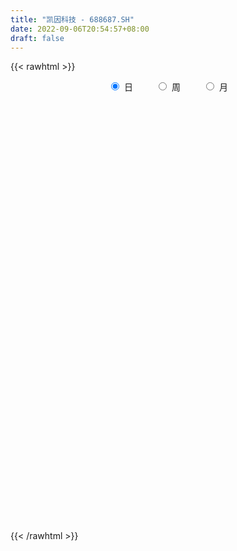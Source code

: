 ```yaml
---
title: "凯因科技 - 688687.SH"
date: 2022-09-06T20:54:57+08:00
draft: false
---
```

{{< rawhtml >}}
    <div style="text-align: center">
        <label style="padding: 1rem;"><input style="margin-right: .5rem" type="radio" name="period" value="D" checked onclick="period_change(this)">日</label>
        <label style="padding: 1rem;"><input style="margin-right: .5rem" type="radio" name="period" value="W" onclick="period_change(this)">周</label>
        <label style="padding: 1rem;"><input style="margin-right: .5rem" type="radio" name="period" value="M" onclick="period_change(this)">月</label>
    </div>
    <div id="chart" style="height: 700px;"></div> 
    <script type="text/javascript">
        const D_v = [279403.82,185938.77,102187.65,79044.63,73013.09,53066.03,46336.77,37921.8,46576.87,33657.82,24200.98,31265.32,26174.19,27442.21,29329.76,46424.3,24779.08,25082.75,14502.39,21594.6,16190.06,16173.54,14154.9,10785.86,20375.97,15205.89,12913.3,11385.52,9316.51,8400.28,10970.34,7012.83,9309.87,13258.48,12750.16,8264.18,8448.29,20086.08,11195.03,9587.44,9931.57,9511.76,9197.38,28358.47,54822.33,34811.66,27042.71,28963.0,21604.06,47727.01,86775.75,77816.97,53058.01,74586.95,48791.5,58579.37,39390.86,35429.97,23603.06,21555.66,27492.44,38702.48,65385.46,43534.68,31351.44,33223.45,19683.08,37067.7,21506.58,23173.74,35096.08,27722.68,36567.82,41699.14,28229.52,19592.63,15529.84,19920.49,23358.37,13869.32,18322.05,18184.98,8652.05,9041.14,8249.37,12009.39,25190.85,15242.38,10976.14,18741.41,18100.38,15986.24,15630.85,22306.45,11635.91,11871.33,17700.95,8341.02,10225.44,15173.28,10580.35,6607.29,9008.04,11834.9,8171.39,6455.68,5933.85,8636.52,12331.39,10801.39,9546.29,8153.91,8299.15,8131.46,15570.33,13716.64,17670.41,10296.74,30541.63,16327.99,17835.63,11001.45,13044.73,7975.91,10044.8,11901.72,12245.46,22455.16,5857.91,8576.96,8455.67,8524.98,13791.72,7922.44,9037.58,7130.04,7531.75,7437.83,6624.23,10456.07,12887.88,6688.12,9361.41,6485.08,10838.01,7032.76,7974.07,14820.51,24576.53,8348.22,6430.27,8678.16,7066.67,7114.4,3909.65,6383.54,4554.69,8262.39,2453.69,4898.61,3806.15,2737.41,5045.61,9459.67,3666.19,2895.4,5228.73,12075.08,2891.17,3418.23,6954.12,4266.2,3459.65,16436.49,9328.94,4281.5,3877.15,10047.12,3402.0,6112.27,5161.5,9044.84,7475.19,11520.0,12667.25,6120.87,6735.44,11017.29,6035.58,6069.34,8986.76,6984.77,8358.86,8974.89,10275.33,5734.88,8480.14,5203.02,10424.45,7143.03,2756.46,5042.21,3978.48,4084.63,4826.17,5263.47,2811.79,6477.78,4210.95,4341.56,14930.46,8164.1,6311.47,7960.0,5728.09,36928.36,41483.93,34884.44,23293.13,15670.28,12541.47,12968.71,28629.35,29060.87,21246.58,23614.38,19655.62,29331.51,23685.13,43650.52,33942.91,24501.11,7132.58,18918.68,6999.42,7653.9,6497.3,16482.74,29460.55,40565.02,14208.81,20991.56,28051.32,10853.63,8522.32,14457.61,14323.0,12404.88,14910.87,15686.11,20893.58,27228.92,38744.95,25186.4,21346.82,19467.05,25294.32,20452.39,20890.27,18077.15,15005.78,21412.89,27059.37,131889.18,165431.14,181848.04,152622.11,154923.81,107762.11,63314.81,100576.94,72729.89,152192.05,80328.66,56136.04,75718.79,48504.25,49962.48,62519.83,39962.27,37319.24,31547.67,32853.45,27202.72,28638.99,25462.54,15915.49,17568.52,36417.16,43262.67,51992.31,42251.33,32738.41,30977.02,39225.76,27775.54,24731.73,27030.44,36085.24,46789.84,45677.5,26011.49,23747.8,24711.65,21004.64,19164.26,20631.86,37277.02,40044.22,16222.88,23579.1,15469.41,12695.32,25031.9,26368.82,71248.23,68123.35,35744.79,33635.98,29407.35,20880.14,19235.04,22302.66,21853.14,20511.95,23611.16,29200.03,25924.62,25390.15,18710.87,22307.02,24177.47,29875.08,26752.38,26089.05,26437.86,25436.44,28941.37,17695.13,17939.25,24780.56,20998.91,26633.13,15519.39,24501.29,17891.52,15768.85,18732.41,18637.09,26692.21,22606.84,19612.75,24930.93,19879.47,22587.54,21880.1,13303.9,35661.33,18150.61,18110.71,33432.17,23862.83,19686.06,20008.5,30808.86,25145.56,20343.4,17626.04,14729.78,23896.76,23589.57,19737.46,19016.06,22480.79,19440.68,14341.72,16538.98,8946.84,12784.08,9864.04,7990.8,7823.18,10299.18]
const D_histogram = [0.0,-0.6305185185,-0.9510202807,-1.1507763589,-1.3191928834,-1.3495555042,-1.3480714713,-1.2413070544,-1.0260119685,-0.83651709,-0.647607789,-0.5453499752,-0.4523815942,-0.4105596184,-0.3012199382,-0.1156779195,-0.0628678563,-0.0652442349,-0.0208886945,-0.0273776236,-0.0257653702,0.0447164189,0.1098952444,0.1808465526,0.2659624331,0.3593555323,0.3890422801,0.3789088932,0.3556099722,0.365951492,0.3570732163,0.3466489199,0.3318211001,0.3117015422,0.330729153,0.3514823643,0.3727044848,0.4062984269,0.4073072793,0.3709567914,0.3441590917,0.3271601494,0.2921976145,0.3441455132,0.5478915249,0.6299974938,0.5886403369,0.586235236,0.5062025512,0.5471202107,0.7938341513,0.9314329296,0.9121704555,0.9983758379,0.9620115586,0.7036705496,0.6104225823,0.3605817195,0.1837726787,0.0654173958,0.0376183238,0.073055077,0.3203248822,0.3905612034,0.3905748359,0.2461277782,0.145143888,0.1637949988,0.0933449238,0.0573203318,0.0873886245,0.086269644,-0.0155833153,-0.2907095345,-0.4927908168,-0.6175888672,-0.6445160736,-0.7054983823,-0.6394312587,-0.608695232,-0.6405330742,-0.6191173792,-0.6150890821,-0.5952410612,-0.5389960931,-0.4686781395,-0.2951546335,-0.1930028859,-0.1436915279,-0.1725148179,-0.140555379,-0.1739617779,-0.2257688523,-0.1875995261,-0.2082034986,-0.2353728552,-0.2844800182,-0.2777443368,-0.2478528585,-0.1642447009,-0.0733126828,-0.0111078716,0.05091555,0.0354293729,0.0180414593,0.0054373702,0.0239216193,0.0372554039,0.0127537236,-0.0310162596,-0.1030051771,-0.1522965599,-0.1671997481,-0.1504522774,-0.0442023755,0.0424774367,0.1613899835,0.2173227545,0.33884364,0.4100919498,0.4036792651,0.3780005724,0.3215855997,0.2762099016,0.2152518257,0.1689299435,0.1248905152,-0.0088681357,-0.0807862602,-0.1438131075,-0.1529629592,-0.1351735896,-0.0660239831,-0.0306985403,-0.0534549931,-0.0736488654,-0.0788847491,-0.0685473975,-0.0456438283,0.0210536363,0.1167613024,0.1724000632,0.1747259111,0.1514123939,0.1116292996,0.0907960588,0.060389207,-0.0109379289,-0.0664966684,-0.0740083271,-0.0961530942,-0.1165169429,-0.1267733546,-0.1477369662,-0.161212441,-0.1989149562,-0.2085294107,-0.1453145122,-0.0841065792,-0.0686549799,-0.0525417818,-0.029080714,-0.0225993832,-0.0653394745,-0.0835725105,-0.0846605378,-0.1021940067,-0.1339885185,-0.1433933427,-0.1277340793,-0.1619889012,-0.1979224095,-0.1732228594,-0.0342002911,0.063330565,0.1455525638,0.1956683647,0.2283310918,0.2446310401,0.2830864438,0.3046875785,0.3489976872,0.3693233803,0.4058940224,0.3655651596,0.3395830429,0.2938251103,0.2871788768,0.2798520775,0.2680158963,0.2635737579,0.2429765361,0.2083123323,0.1834043549,0.145715617,0.0997452068,0.0290685044,-0.0279278212,-0.1307339544,-0.233591192,-0.2833310418,-0.2722740157,-0.2492349879,-0.221878267,-0.1901909723,-0.1748859203,-0.1530218872,-0.1654966143,-0.1627251733,-0.131665007,-0.0369770784,-0.0145015958,-0.0148200896,0.0299754951,0.05723512,0.1938358379,0.342227207,0.4505210272,0.4484829845,0.3782902516,0.3505216847,0.2689520944,0.3085719447,0.3307496699,0.2960443827,0.2625683805,0.2374010576,0.2041797955,0.0676310712,0.0781773611,-0.055936436,-0.2410154071,-0.3667384605,-0.5416438591,-0.6131661852,-0.6479283411,-0.6384819393,-0.6284462085,-0.6190493612,-0.5631858953,-0.5034554293,-0.4834900238,-0.4909459422,-0.4419652386,-0.376402244,-0.3330191164,-0.2756969717,-0.1909548443,-0.1479166917,-0.0748627073,-0.0383466722,0.0487460965,0.1488228468,0.1863583021,0.2263358546,0.2237510302,0.1941144594,0.157568023,0.0710222406,-0.013131039,-0.0236966383,0.0092780872,0.0001465849,0.1878257159,0.3175640568,0.5891707439,0.7611709823,1.0284670615,0.9683559141,0.8475660503,0.8201413233,0.7148728129,0.3151752712,-0.015895753,-0.2393364146,-0.3664652325,-0.4697622897,-0.5139839536,-0.5744863801,-0.6151852,-0.6182378661,-0.5750657085,-0.5625854423,-0.5106401752,-0.4738088128,-0.3879509805,-0.3177387321,-0.2653946969,-0.2697851957,-0.2086970167,-0.272667971,-0.2751170147,-0.2210191173,-0.1918849207,-0.0984389731,0.0076677463,0.0906031608,0.1761591416,0.2444312683,0.2613580958,0.3097136813,0.3311314122,0.3057077773,0.2573044507,0.2206995442,0.1801419968,0.1579678235,0.1876853107,0.1305173713,0.1045536552,0.0628948353,0.0134391024,-0.0089855382,0.0052355252,0.0429443347,0.1283998867,0.2039100861,0.2343020711,0.2362021432,0.1896117771,0.1644165018,0.142090115,0.1019867735,0.0768617283,0.0820501778,0.0757852405,0.0956824159,0.0892348929,0.0600278622,0.0473060037,0.049943049,0.0460002732,0.0514369452,0.0253359939,0.0050290927,-0.0137840344,-0.0089452552,-0.0258912566,-0.052991481,-0.0651312831,-0.0530694604,-0.0403897588,-0.0681005454,-0.0773997892,-0.057264374,-0.0617245575,-0.0435738712,-0.0235904845,-0.0053667213,0.0203837056,0.019461059,0.0196932035,0.0148485047,0.016614513,0.0287753057,0.0180303257,0.0113195718,-0.056354282,-0.0947449438,-0.0806441914,-0.0316455114,0.0054593931,0.033151966,0.0534178215,0.079331814,0.0900159127,0.0744345505,0.0628211314,0.0586275911,0.036834713,0.0031548459,-0.0228154825,-0.0476456258,-0.0773708351,-0.0797116398,-0.0811766351,-0.061409222,-0.0432699093,-0.042957746,-0.0403360401,-0.0280159614,-0.0146663519,-0.0006996567]
const D_fast = [0.0,-0.7881481481,-1.3464049805,-1.8338551485,-2.3320698938,-2.6998213906,-3.0353552256,-3.2389175723,-3.2801254785,-3.2997598725,-3.2727525188,-3.3068321987,-3.3269592163,-3.3877771451,-3.3537424494,-3.1971199106,-3.1600268115,-3.1787142487,-3.139580882,-3.152914217,-3.1577433061,-3.0760824123,-2.9834297757,-2.8672668294,-2.7156603406,-2.5324283583,-2.4054810405,-2.3208872041,-2.255283632,-2.1534542392,-2.0730642108,-1.9968262774,-1.928698822,-1.8708929944,-1.7691830953,-1.6605592929,-1.5461610513,-1.4109925024,-1.3081568302,-1.2517681202,-1.192526047,-1.127734952,-1.0896480833,-0.9516638063,-0.6109449134,-0.3713395709,-0.2655366437,-0.1213829355,-0.0748649826,0.1028327296,0.5480052081,0.9184622188,1.1272423585,1.4630417004,1.6671803107,1.5847569392,1.6441146175,1.4844191846,1.3535533134,1.2515523794,1.2331578884,1.2868584109,1.6142094367,1.7820860587,1.8797434001,1.796828287,1.7321303688,1.7917302293,1.7446163852,1.7229218762,1.774837325,1.7952857555,1.6895369674,1.3417333645,1.0164543781,0.7372591109,0.549202886,0.3118459818,0.2180552907,0.0966175094,-0.0953536014,-0.2287172511,-0.3784612246,-0.507423469,-0.5859275241,-0.6327791055,-0.5330442577,-0.4791432317,-0.4657547556,-0.5377067501,-0.540886156,-0.6177829993,-0.7260322868,-0.7347628422,-0.8074176893,-0.8934302597,-1.0136574273,-1.07635783,-1.1084295663,-1.065882584,-0.9932787366,-0.9338508933,-0.8590985842,-0.865727418,-0.8786049668,-0.8898497134,-0.8653850594,-0.8427374239,-0.8640506732,-0.9155747213,-1.0133149331,-1.100680456,-1.1573835812,-1.1782491798,-1.0830498718,-0.9857507003,-0.8264906577,-0.7162271981,-0.5099954026,-0.3362241053,-0.2417169737,-0.1728955234,-0.1489140962,-0.1252373188,-0.1323824383,-0.1364718346,-0.1492886342,-0.2852643189,-0.3773790085,-0.4763591326,-0.5237497242,-0.539753752,-0.4871101413,-0.4594593336,-0.4955795346,-0.5341856233,-0.5591426942,-0.565942192,-0.5544495798,-0.4824887062,-0.3575907144,-0.2588519379,-0.2128446122,-0.198305031,-0.2101808003,-0.2083150265,-0.2236245765,-0.2976861947,-0.3698691013,-0.3958828417,-0.4420658824,-0.4915589668,-0.5335087171,-0.5914065703,-0.6451851553,-0.7326164096,-0.7943632167,-0.7674769463,-0.7272956582,-0.7290078038,-0.7260300512,-0.7098391618,-0.7090076769,-0.7680826368,-0.8072088004,-0.8294619622,-0.8725439327,-0.9378355741,-0.983088734,-0.9993629905,-1.0741150377,-1.1595291483,-1.1781353131,-1.0476628175,-0.9342993202,-0.8156891805,-0.7166562883,-0.6269107884,-0.54945308,-0.4402260654,-0.3424530361,-0.2108935056,-0.0982369674,0.0398071804,0.0908696075,0.1497832514,0.1774815964,0.2426300821,0.3052663022,0.360434095,0.4218853961,0.4620323083,0.4794461876,0.5003892989,0.4991294653,0.4780953568,0.4146857805,0.3507074996,0.2152178778,0.0539628421,-0.066609768,-0.1236212459,-0.162890965,-0.1910038109,-0.2068642593,-0.2352806874,-0.2516721261,-0.3055210068,-0.3434308591,-0.3452869445,-0.2598432855,-0.2409932018,-0.245016718,-0.1927272596,-0.1511588547,0.0339008227,0.2678489936,0.4887730706,0.598855774,0.623235604,0.6830974583,0.6687658916,0.785528728,0.8903938707,0.9296996792,0.9618657721,0.9960487136,1.0138724004,0.8942314439,0.924322074,0.776224168,0.5308913452,0.3134836766,0.0031673132,-0.2216465592,-0.4183908004,-0.5685648834,-0.7156407047,-0.8610061977,-0.9459392056,-1.012072597,-1.1129796974,-1.2431721014,-1.3046827074,-1.3332202738,-1.3730919253,-1.3846940235,-1.3476906072,-1.3416316275,-1.28729332,-1.2603639529,-1.1610846601,-1.0238021981,-0.9396771673,-0.8431156511,-0.789762718,-0.7708706739,-0.7680251045,-0.8368153268,-0.9242513662,-0.9407411251,-0.9054468777,-0.9145417338,-0.6799061739,-0.4707768187,-0.0518774457,0.3104155383,0.8348283829,1.016806214,1.1079078627,1.2855184666,1.3589681594,1.0380644355,0.703019473,0.4197447078,0.2009995818,-0.0197380478,-0.1924557001,-0.3965797217,-0.5910748415,-0.7486869742,-0.8492812437,-0.9774473382,-1.0531621148,-1.1347829556,-1.1459128685,-1.1551353031,-1.1691399421,-1.2409767398,-1.232062815,-1.364200762,-1.4354290595,-1.4365859414,-1.4554229749,-1.3865867706,-1.2785631147,-1.17297691,-1.0433811438,-0.9140012,-0.8317348485,-0.7059508427,-0.6017502588,-0.5507469493,-0.5348241633,-0.5162541838,-0.5117762319,-0.4944584493,-0.4178196345,-0.442358231,-0.4421835333,-0.4681186445,-0.5142146017,-0.5388856269,-0.5233556821,-0.4749107889,-0.3573552653,-0.2308675443,-0.1419000417,-0.0809494337,-0.0801368555,-0.0642280053,-0.0510318634,-0.0656385116,-0.0715481247,-0.0458471307,-0.0331657578,0.0106520215,0.0265132217,0.0123131566,0.0114177989,0.0265406065,0.034097899,0.0523938073,0.0326268545,0.0135772265,-0.0086819092,-0.0060794438,-0.0294982594,-0.0698463541,-0.0982689769,-0.0994745193,-0.0968922575,-0.1416281804,-0.1702773715,-0.1644580498,-0.1843493727,-0.1770921542,-0.1630063886,-0.1461243057,-0.1152779524,-0.1113353343,-0.1061798889,-0.1073124615,-0.101392825,-0.0820382059,-0.0882756045,-0.0921564654,-0.1739188897,-0.2359957874,-0.2420560829,-0.2009687807,-0.162499028,-0.1265184635,-0.0928981527,-0.0471512067,-0.0139631298,-0.0109358543,-0.0068439906,0.0036193668,-0.008964833,-0.0418559887,-0.0735301877,-0.1102717375,-0.1593396556,-0.1816083702,-0.2033675242,-0.1989524167,-0.1916305812,-0.2020578545,-0.2095201586,-0.2042040703,-0.1945210487,-0.1807292677]
const D_slow = [0.0,-0.1576296296,-0.3953846998,-0.6830787895,-1.0128770104,-1.3502658864,-1.6872837543,-1.9976105179,-2.25411351,-2.4632427825,-2.6251447297,-2.7614822235,-2.8745776221,-2.9772175267,-3.0525225112,-3.0814419911,-3.0971589552,-3.1134700139,-3.1186921875,-3.1255365934,-3.1319779359,-3.1207988312,-3.0933250201,-3.048113382,-2.9816227737,-2.8917838906,-2.7945233206,-2.6997960973,-2.6108936043,-2.5194057313,-2.4301374272,-2.3434751972,-2.2605199222,-2.1825945366,-2.0999122484,-2.0120416573,-1.9188655361,-1.8172909293,-1.7154641095,-1.6227249116,-1.5366851387,-1.4548951014,-1.3818456978,-1.2958093195,-1.1588364382,-1.0013370648,-0.8541769806,-0.7076181716,-0.5810675338,-0.4442874811,-0.2458289433,-0.0129707108,0.215071903,0.4646658625,0.7051687522,0.8810863896,1.0336920352,1.123837465,1.1697806347,1.1861349837,1.1955395646,1.2138033338,1.2938845544,1.3915248553,1.4891685642,1.5507005088,1.5869864808,1.6279352305,1.6512714615,1.6656015444,1.6874487005,1.7090161115,1.7051202827,1.632442899,1.5092451948,1.354847978,1.1937189596,1.0173443641,0.8574865494,0.7053127414,0.5451794728,0.390400128,0.2366278575,0.0878175922,-0.046931431,-0.1641009659,-0.2378896243,-0.2861403458,-0.3220632277,-0.3651919322,-0.400330777,-0.4438212214,-0.5002634345,-0.547163316,-0.5992141907,-0.6580574045,-0.729177409,-0.7986134932,-0.8605767079,-0.9016378831,-0.9199660538,-0.9227430217,-0.9100141342,-0.9011567909,-0.8966464261,-0.8952870836,-0.8893066787,-0.8799928278,-0.8768043969,-0.8845584617,-0.910309756,-0.948383896,-0.990183833,-1.0277969024,-1.0388474963,-1.0282281371,-0.9878806412,-0.9335499526,-0.8488390426,-0.7463160551,-0.6453962389,-0.5508960958,-0.4704996958,-0.4014472204,-0.347634264,-0.3054017781,-0.2741791493,-0.2763961832,-0.2965927483,-0.3325460252,-0.370786765,-0.4045801624,-0.4210861582,-0.4287607932,-0.4421245415,-0.4605367579,-0.4802579451,-0.4973947945,-0.5088057516,-0.5035423425,-0.4743520169,-0.4312520011,-0.3875705233,-0.3497174248,-0.3218100999,-0.2991110852,-0.2840137835,-0.2867482657,-0.3033724328,-0.3218745146,-0.3459127882,-0.3750420239,-0.4067353625,-0.4436696041,-0.4839727143,-0.5337014534,-0.5858338061,-0.6221624341,-0.6431890789,-0.6603528239,-0.6734882694,-0.6807584479,-0.6864082937,-0.7027431623,-0.7236362899,-0.7448014243,-0.770349926,-0.8038470556,-0.8396953913,-0.8716289111,-0.9121261364,-0.9616067388,-1.0049124537,-1.0134625264,-0.9976298852,-0.9612417442,-0.9123246531,-0.8552418801,-0.7940841201,-0.7233125091,-0.6471406145,-0.5598911927,-0.4675603477,-0.3660868421,-0.2746955522,-0.1897997914,-0.1163435139,-0.0445487947,0.0254142247,0.0924181988,0.1583116382,0.2190557723,0.2711338553,0.3169849441,0.3534138483,0.37835015,0.3856172761,0.3786353208,0.3459518322,0.2875540342,0.2167212737,0.1486527698,0.0863440229,0.0308744561,-0.016673287,-0.0603947671,-0.0986502389,-0.1400243924,-0.1807056858,-0.2136219375,-0.2228662071,-0.226491606,-0.2301966284,-0.2227027547,-0.2083939747,-0.1599350152,-0.0743782134,0.0382520434,0.1503727895,0.2449453524,0.3325757736,0.3998137972,0.4769567833,0.5596442008,0.6336552965,0.6992973916,0.758647656,0.8096926049,0.8266003727,0.846144713,0.832160604,0.7719067522,0.6802221371,0.5448111723,0.391519626,0.2295375407,0.0699170559,-0.0871944962,-0.2419568365,-0.3827533103,-0.5086171677,-0.6294896736,-0.7522261592,-0.8627174688,-0.9568180298,-1.0400728089,-1.1089970518,-1.1567357629,-1.1937149358,-1.2124306126,-1.2220172807,-1.2098307566,-1.1726250449,-1.1260354694,-1.0694515057,-1.0135137482,-0.9649851333,-0.9255931276,-0.9078375674,-0.9111203272,-0.9170444867,-0.9147249649,-0.9146883187,-0.8677318897,-0.7883408755,-0.6410481896,-0.450755444,-0.1936386786,0.0484502999,0.2603418125,0.4653771433,0.6440953465,0.7228891643,0.718915226,0.6590811224,0.5674648143,0.4500242419,0.3215282535,0.1779066584,0.0241103584,-0.1304491081,-0.2742155352,-0.4148618958,-0.5425219396,-0.6609741428,-0.757961888,-0.837396571,-0.9037452452,-0.9711915441,-1.0233657983,-1.091532791,-1.1603120447,-1.2155668241,-1.2635380542,-1.2881477975,-1.2862308609,-1.2635800707,-1.2195402853,-1.1584324683,-1.0930929443,-1.015664524,-0.932881671,-0.8564547266,-0.792128614,-0.7369537279,-0.6919182287,-0.6524262729,-0.6055049452,-0.5728756023,-0.5467371885,-0.5310134797,-0.5276537041,-0.5299000887,-0.5285912074,-0.5178551237,-0.485755152,-0.4347776305,-0.3762021127,-0.3171515769,-0.2697486326,-0.2286445072,-0.1931219784,-0.167625285,-0.148409853,-0.1278973085,-0.1089509984,-0.0850303944,-0.0627216712,-0.0477147056,-0.0358882047,-0.0234024425,-0.0119023742,0.0009568621,0.0072908606,0.0085481338,0.0051021252,0.0028658114,-0.0036070028,-0.016854873,-0.0331376938,-0.0464050589,-0.0565024986,-0.073527635,-0.0928775823,-0.1071936758,-0.1226248152,-0.133518283,-0.1394159041,-0.1407575844,-0.135661658,-0.1307963933,-0.1258730924,-0.1221609662,-0.118007338,-0.1108135116,-0.1063059302,-0.1034760372,-0.1175646077,-0.1412508436,-0.1614118915,-0.1693232693,-0.1679584211,-0.1596704296,-0.1463159742,-0.1264830207,-0.1039790425,-0.0853704049,-0.069665122,-0.0550082243,-0.045799546,-0.0450108345,-0.0507147052,-0.0626261116,-0.0819688204,-0.1018967304,-0.1221908891,-0.1375431946,-0.148360672,-0.1591001085,-0.1691841185,-0.1761881089,-0.1798546968,-0.180029611]
const D_data = [['2021-02-08', 59.0, 42.0, 41.99, 70.0],['2021-02-09', 40.2, 32.12, 31.72, 40.97],['2021-02-10', 32.66, 32.75, 31.83, 34.6],['2021-02-18', 33.39, 31.93, 31.85, 34.09],['2021-02-19', 31.48, 30.21, 29.55, 31.8],['2021-02-22', 30.21, 30.16, 29.99, 31.06],['2021-02-23', 29.95, 29.18, 29.03, 29.99],['2021-02-24', 29.87, 29.49, 29.23, 30.46],['2021-02-25', 29.89, 30.51, 29.88, 30.89],['2021-02-26', 30.13, 30.2, 29.75, 30.57],['2021-03-01', 31.03, 30.26, 30.03, 31.03],['2021-03-02', 30.47, 29.1, 29.07, 30.47],['2021-03-03', 29.01, 28.71, 28.21, 29.19],['2021-03-04', 28.63, 27.67, 27.6, 28.9],['2021-03-05', 27.6, 28.21, 27.16, 28.74],['2021-03-08', 28.32, 29.36, 28.32, 30.44],['2021-03-09', 29.2, 27.83, 27.6, 29.21],['2021-03-10', 28.28, 26.78, 26.75, 28.44],['2021-03-11', 26.89, 27.0, 26.83, 27.17],['2021-03-12', 27.0, 26.0, 26.0, 27.27],['2021-03-15', 25.91, 25.62, 25.52, 26.44],['2021-03-16', 25.62, 26.24, 25.35, 26.25],['2021-03-17', 26.2, 26.16, 25.91, 26.38],['2021-03-18', 26.13, 26.28, 26.04, 26.53],['2021-03-19', 26.2, 26.63, 25.85, 27.23],['2021-03-22', 26.62, 27.05, 26.58, 27.27],['2021-03-23', 27.34, 26.48, 26.33, 27.34],['2021-03-24', 26.55, 25.95, 25.85, 26.69],['2021-03-25', 26.0, 25.61, 25.58, 26.1],['2021-03-26', 25.65, 25.92, 25.58, 26.05],['2021-03-29', 26.0, 25.62, 25.36, 26.0],['2021-03-30', 25.68, 25.49, 25.37, 25.69],['2021-03-31', 25.38, 25.31, 25.3, 25.67],['2021-04-01', 25.35, 25.09, 24.98, 25.36],['2021-04-02', 25.1, 25.53, 25.09, 25.55],['2021-04-06', 25.53, 25.64, 25.39, 25.73],['2021-04-07', 25.72, 25.77, 25.42, 25.8],['2021-04-08', 25.76, 26.12, 25.75, 26.69],['2021-04-09', 26.24, 25.88, 25.82, 26.46],['2021-04-12', 25.88, 25.39, 25.25, 25.89],['2021-04-13', 25.29, 25.4, 25.13, 25.73],['2021-04-14', 25.26, 25.46, 25.26, 25.64],['2021-04-15', 25.39, 25.14, 25.05, 25.47],['2021-04-16', 25.14, 26.34, 25.13, 26.95],['2021-04-19', 26.36, 29.12, 26.33, 29.76],['2021-04-20', 29.06, 28.69, 28.11, 29.86],['2021-04-21', 28.2, 27.61, 27.0, 28.78],['2021-04-22', 27.14, 28.34, 27.14, 28.57],['2021-04-23', 28.38, 27.49, 27.41, 28.38],['2021-04-26', 27.65, 29.25, 27.5, 29.54],['2021-04-27', 29.32, 33.1, 28.4, 33.97],['2021-04-28', 32.32, 33.45, 31.16, 34.95],['2021-04-29', 33.8, 32.56, 32.36, 34.64],['2021-04-30', 32.57, 34.88, 32.51, 36.5],['2021-05-06', 35.5, 34.35, 33.5, 35.8],['2021-05-07', 34.31, 31.55, 31.4, 34.6],['2021-05-10', 31.68, 33.33, 31.68, 34.49],['2021-05-11', 33.49, 30.98, 30.5, 34.15],['2021-05-12', 30.32, 31.12, 30.31, 31.58],['2021-05-13', 30.89, 31.32, 30.82, 32.66],['2021-05-14', 31.27, 32.27, 31.11, 32.8],['2021-05-17', 32.06, 33.3, 30.69, 34.46],['2021-05-18', 33.01, 37.06, 32.55, 38.13],['2021-05-19', 36.73, 36.18, 36.03, 37.4],['2021-05-20', 35.6, 36.01, 35.55, 37.28],['2021-05-21', 35.5, 34.28, 34.1, 36.31],['2021-05-24', 34.22, 34.54, 33.71, 35.18],['2021-05-25', 35.18, 36.17, 34.72, 36.34],['2021-05-26', 35.72, 35.25, 34.91, 36.42],['2021-05-27', 35.1, 35.69, 34.28, 36.35],['2021-05-28', 35.7, 36.8, 35.53, 37.57],['2021-05-31', 37.66, 36.8, 36.1, 37.66],['2021-06-01', 36.98, 35.53, 34.56, 37.44],['2021-06-02', 35.18, 32.45, 32.22, 35.95],['2021-06-03', 32.63, 31.98, 31.97, 33.34],['2021-06-04', 31.9, 31.82, 31.51, 32.39],['2021-06-07', 31.78, 32.31, 31.49, 32.84],['2021-06-08', 32.1, 31.26, 30.9, 32.46],['2021-06-09', 31.3, 32.46, 30.44, 32.58],['2021-06-10', 32.4, 31.89, 31.8, 32.69],['2021-06-11', 31.82, 30.69, 30.46, 31.89],['2021-06-15', 30.5, 30.89, 29.26, 31.39],['2021-06-16', 30.75, 30.29, 30.01, 31.02],['2021-06-17', 30.31, 30.09, 29.94, 30.77],['2021-06-18', 30.09, 30.3, 30.03, 30.74],['2021-06-21', 30.35, 30.4, 30.02, 30.75],['2021-06-22', 30.6, 32.02, 30.4, 32.4],['2021-06-23', 31.78, 31.64, 31.47, 32.81],['2021-06-24', 31.66, 31.21, 30.9, 32.17],['2021-06-25', 31.48, 30.11, 29.97, 31.48],['2021-06-28', 30.11, 30.7, 30.09, 31.19],['2021-06-29', 30.7, 29.69, 29.63, 31.26],['2021-06-30', 30.03, 29.0, 28.71, 30.16],['2021-07-01', 29.27, 29.85, 28.72, 30.58],['2021-07-02', 29.82, 28.92, 28.76, 29.82],['2021-07-05', 28.92, 28.44, 28.06, 29.26],['2021-07-06', 28.1, 27.65, 27.16, 28.33],['2021-07-07', 27.64, 27.9, 27.29, 28.35],['2021-07-08', 27.95, 27.96, 27.57, 28.0],['2021-07-09', 27.96, 28.65, 27.88, 28.95],['2021-07-12', 28.41, 28.99, 28.4, 29.33],['2021-07-13', 29.01, 28.88, 28.62, 29.2],['2021-07-14', 28.56, 29.1, 28.56, 29.26],['2021-07-15', 29.05, 28.16, 28.01, 29.12],['2021-07-16', 28.1, 27.94, 27.7, 28.52],['2021-07-19', 27.73, 27.8, 27.51, 28.12],['2021-07-20', 27.82, 28.09, 27.79, 28.58],['2021-07-21', 28.0, 28.01, 28.0, 28.45],['2021-07-22', 28.1, 27.4, 27.31, 28.1],['2021-07-23', 27.4, 26.84, 26.81, 27.46],['2021-07-26', 26.77, 25.99, 25.7, 26.8],['2021-07-27', 25.99, 25.71, 25.69, 26.58],['2021-07-28', 25.68, 25.7, 25.02, 26.22],['2021-07-29', 26.17, 25.83, 25.62, 26.2],['2021-07-30', 25.7, 27.06, 25.22, 27.28],['2021-08-02', 27.2, 27.19, 26.68, 27.52],['2021-08-03', 27.3, 28.09, 27.03, 28.57],['2021-08-04', 28.34, 27.79, 27.6, 28.4],['2021-08-05', 27.56, 29.19, 27.56, 29.8],['2021-08-06', 29.34, 29.27, 28.54, 29.49],['2021-08-09', 29.59, 28.7, 28.4, 29.6],['2021-08-10', 28.42, 28.6, 28.42, 29.0],['2021-08-11', 28.78, 28.2, 28.01, 28.8],['2021-08-12', 28.28, 28.24, 28.0, 28.6],['2021-08-13', 28.0, 27.9, 27.68, 28.26],['2021-08-16', 27.65, 27.9, 27.39, 28.38],['2021-08-17', 28.16, 27.76, 27.51, 28.42],['2021-08-18', 27.76, 26.16, 25.91, 27.76],['2021-08-19', 26.03, 26.3, 26.02, 26.38],['2021-08-20', 26.31, 25.91, 25.57, 26.31],['2021-08-23', 25.91, 26.22, 25.91, 26.55],['2021-08-24', 26.42, 26.41, 26.3, 26.68],['2021-08-25', 26.65, 27.15, 26.31, 27.35],['2021-08-26', 27.15, 26.91, 26.6, 27.25],['2021-08-27', 27.04, 26.12, 26.05, 27.04],['2021-08-30', 26.12, 25.92, 25.71, 26.4],['2021-08-31', 26.06, 25.91, 25.4, 26.18],['2021-09-01', 25.91, 25.99, 25.41, 26.08],['2021-09-02', 25.99, 26.12, 25.82, 26.2],['2021-09-03', 26.4, 26.83, 26.15, 27.07],['2021-09-06', 26.85, 27.62, 26.85, 27.77],['2021-09-07', 27.9, 27.58, 27.25, 27.9],['2021-09-08', 27.58, 27.15, 26.91, 27.68],['2021-09-09', 27.0, 26.85, 26.71, 27.3],['2021-09-10', 26.73, 26.53, 26.51, 27.15],['2021-09-13', 26.75, 26.64, 26.28, 26.83],['2021-09-14', 26.62, 26.4, 26.26, 27.12],['2021-09-15', 26.57, 25.59, 25.45, 26.58],['2021-09-16', 25.74, 25.37, 25.3, 27.17],['2021-09-17', 25.45, 25.7, 25.21, 25.98],['2021-09-22', 25.57, 25.32, 24.88, 25.98],['2021-09-23', 25.32, 25.09, 25.03, 25.6],['2021-09-24', 25.13, 24.98, 24.92, 25.23],['2021-09-27', 24.92, 24.59, 24.24, 25.09],['2021-09-28', 24.59, 24.4, 24.26, 24.74],['2021-09-29', 24.32, 23.74, 23.55, 24.33],['2021-09-30', 23.65, 23.72, 23.65, 23.9],['2021-10-08', 23.98, 24.55, 23.81, 24.73],['2021-10-11', 24.72, 24.68, 24.34, 24.82],['2021-10-12', 24.68, 24.16, 24.0, 24.68],['2021-10-13', 24.29, 24.11, 23.99, 24.44],['2021-10-14', 24.13, 24.18, 23.93, 24.29],['2021-10-15', 24.38, 23.93, 23.84, 24.38],['2021-10-18', 23.89, 23.08, 22.83, 23.99],['2021-10-19', 23.12, 23.06, 23.02, 23.34],['2021-10-20', 23.12, 23.05, 22.84, 23.18],['2021-10-21', 22.8, 22.61, 22.53, 23.18],['2021-10-22', 22.61, 22.09, 21.58, 22.61],['2021-10-25', 22.08, 22.03, 21.87, 22.15],['2021-10-26', 22.02, 22.13, 22.0, 22.26],['2021-10-27', 22.09, 21.21, 21.2, 22.13],['2021-10-28', 21.21, 20.72, 20.7, 21.45],['2021-10-29', 20.72, 21.16, 20.72, 21.2],['2021-11-01', 21.78, 22.81, 21.25, 23.08],['2021-11-02', 22.54, 22.8, 22.46, 23.6],['2021-11-03', 22.92, 23.04, 22.7, 23.19],['2021-11-04', 23.09, 23.0, 22.9, 23.44],['2021-11-05', 22.99, 23.05, 22.92, 23.79],['2021-11-08', 23.08, 23.05, 22.82, 23.3],['2021-11-09', 23.05, 23.58, 22.86, 23.7],['2021-11-10', 23.44, 23.67, 23.0, 23.71],['2021-11-11', 23.67, 24.31, 23.53, 24.59],['2021-11-12', 24.32, 24.4, 23.88, 24.44],['2021-11-15', 24.5, 25.01, 24.5, 25.33],['2021-11-16', 25.15, 24.3, 24.28, 25.28],['2021-11-17', 24.3, 24.55, 24.29, 24.98],['2021-11-18', 24.55, 24.34, 24.32, 25.05],['2021-11-19', 24.56, 24.91, 24.56, 25.52],['2021-11-22', 24.91, 25.09, 24.7, 25.3],['2021-11-23', 24.86, 25.21, 24.8, 25.39],['2021-11-24', 25.2, 25.49, 25.03, 25.71],['2021-11-25', 25.6, 25.45, 25.19, 25.74],['2021-11-26', 25.36, 25.34, 25.19, 25.7],['2021-11-29', 25.34, 25.5, 25.2, 26.14],['2021-11-30', 25.49, 25.35, 25.0, 25.58],['2021-12-01', 25.35, 25.17, 25.01, 25.47],['2021-12-02', 25.19, 24.65, 24.45, 25.35],['2021-12-03', 24.66, 24.53, 24.46, 24.93],['2021-12-06', 24.58, 23.51, 23.45, 24.63],['2021-12-07', 23.58, 22.85, 22.66, 23.63],['2021-12-08', 22.98, 22.93, 22.72, 23.06],['2021-12-09', 23.0, 23.39, 23.0, 23.5],['2021-12-10', 23.23, 23.44, 23.14, 23.5],['2021-12-13', 23.5, 23.45, 23.4, 23.77],['2021-12-14', 23.38, 23.5, 23.38, 23.69],['2021-12-15', 23.51, 23.27, 23.16, 23.62],['2021-12-16', 23.43, 23.31, 23.2, 23.44],['2021-12-17', 23.05, 22.76, 22.66, 23.46],['2021-12-20', 22.7, 22.77, 22.6, 23.3],['2021-12-21', 22.7, 23.07, 22.61, 23.07],['2021-12-22', 22.9, 24.11, 22.9, 24.45],['2021-12-23', 23.98, 23.47, 23.47, 24.29],['2021-12-24', 23.68, 23.2, 23.06, 23.68],['2021-12-27', 23.2, 23.86, 23.15, 24.03],['2021-12-28', 24.16, 23.84, 23.65, 24.23],['2021-12-29', 24.5, 25.73, 24.42, 27.47],['2021-12-30', 26.0, 26.85, 25.36, 27.17],['2021-12-31', 26.6, 27.36, 26.5, 28.0],['2022-01-04', 27.52, 26.64, 26.42, 27.97],['2022-01-05', 26.62, 25.95, 25.75, 26.62],['2022-01-06', 25.7, 26.55, 25.7, 26.75],['2022-01-07', 26.55, 25.88, 25.81, 26.81],['2022-01-10', 25.81, 27.58, 25.77, 27.6],['2022-01-11', 27.55, 27.86, 27.02, 28.08],['2022-01-12', 28.0, 27.45, 27.28, 28.18],['2022-01-13', 27.24, 27.6, 27.01, 28.03],['2022-01-14', 27.44, 27.85, 27.2, 28.05],['2022-01-17', 27.78, 27.88, 26.73, 28.17],['2022-01-18', 27.81, 26.35, 26.25, 27.98],['2022-01-19', 26.01, 28.03, 25.98, 28.95],['2022-01-20', 28.55, 26.01, 25.51, 28.8],['2022-01-21', 26.01, 24.5, 24.3, 26.07],['2022-01-24', 24.6, 24.26, 24.18, 24.93],['2022-01-25', 24.26, 22.55, 22.5, 24.44],['2022-01-26', 22.79, 22.78, 22.32, 22.95],['2022-01-27', 22.48, 22.49, 22.4, 23.09],['2022-01-28', 22.44, 22.48, 22.39, 23.39],['2022-02-07', 22.48, 22.03, 21.73, 22.5],['2022-02-08', 22.03, 21.55, 21.15, 22.61],['2022-02-09', 21.55, 21.79, 21.45, 21.95],['2022-02-10', 21.79, 21.66, 21.5, 21.89],['2022-02-11', 21.62, 20.9, 20.78, 21.65],['2022-02-14', 20.0, 20.1, 19.9, 20.79],['2022-02-15', 20.21, 20.43, 20.2, 20.57],['2022-02-16', 20.56, 20.49, 20.41, 20.86],['2022-02-17', 20.38, 20.08, 20.03, 20.59],['2022-02-18', 20.01, 20.13, 19.8, 20.27],['2022-02-21', 20.16, 20.51, 20.16, 20.55],['2022-02-22', 20.44, 20.03, 19.96, 20.63],['2022-02-23', 20.05, 20.46, 20.05, 20.55],['2022-02-24', 20.35, 20.08, 19.81, 20.85],['2022-02-25', 20.8, 20.88, 20.52, 21.0],['2022-02-28', 21.02, 21.46, 20.68, 21.66],['2022-03-01', 21.31, 21.02, 20.85, 21.57],['2022-03-02', 20.87, 21.27, 20.71, 21.4],['2022-03-03', 21.15, 20.87, 20.85, 21.39],['2022-03-04', 20.77, 20.47, 20.38, 21.13],['2022-03-07', 20.68, 20.21, 20.11, 20.68],['2022-03-08', 20.03, 19.21, 19.21, 20.37],['2022-03-09', 19.45, 18.67, 18.22, 19.45],['2022-03-10', 18.96, 19.19, 18.82, 19.38],['2022-03-11', 19.12, 19.66, 18.85, 19.76],['2022-03-14', 19.9, 19.07, 19.05, 20.37],['2022-03-15', 19.06, 21.97, 18.7, 22.8],['2022-03-16', 22.6, 22.19, 20.9, 23.5],['2022-03-17', 22.2, 25.32, 21.75, 26.6],['2022-03-18', 25.57, 25.74, 24.55, 27.42],['2022-03-21', 26.4, 28.8, 25.8, 28.88],['2022-03-22', 28.25, 26.05, 25.95, 28.58],['2022-03-23', 26.15, 25.55, 25.41, 26.78],['2022-03-24', 25.44, 27.04, 25.27, 27.65],['2022-03-25', 27.2, 26.4, 26.02, 27.9],['2022-03-28', 26.1, 21.85, 21.12, 26.65],['2022-03-29', 21.54, 20.95, 20.79, 21.83],['2022-03-30', 21.11, 20.79, 20.42, 21.29],['2022-03-31', 20.87, 20.89, 20.5, 21.56],['2022-04-01', 20.85, 20.3, 20.11, 20.99],['2022-04-06', 20.7, 20.3, 20.01, 20.9],['2022-04-07', 20.17, 19.41, 19.32, 20.17],['2022-04-08', 19.35, 18.92, 18.85, 19.49],['2022-04-11', 18.75, 18.77, 18.55, 19.27],['2022-04-12', 18.85, 18.95, 18.25, 19.07],['2022-04-13', 18.82, 18.21, 18.11, 18.9],['2022-04-14', 18.16, 18.38, 18.0, 18.44],['2022-04-15', 18.22, 17.95, 17.87, 18.35],['2022-04-18', 17.8, 18.45, 17.43, 18.45],['2022-04-19', 18.3, 18.28, 18.12, 18.6],['2022-04-20', 18.3, 18.03, 17.95, 18.52],['2022-04-21', 18.05, 17.1, 17.06, 18.33],['2022-04-22', 17.02, 17.74, 16.7, 17.85],['2022-04-25', 17.15, 15.82, 15.6, 17.85],['2022-04-26', 15.8, 16.03, 15.6, 16.85],['2022-04-27', 15.58, 16.51, 15.51, 16.51],['2022-04-28', 16.28, 16.08, 15.86, 16.5],['2022-04-29', 16.42, 16.92, 16.01, 17.27],['2022-05-05', 16.98, 17.4, 16.69, 17.52],['2022-05-06', 16.9, 17.48, 16.82, 17.71],['2022-05-09', 17.48, 17.9, 17.43, 18.08],['2022-05-10', 17.85, 18.1, 17.64, 18.46],['2022-05-11', 18.08, 17.73, 17.71, 18.44],['2022-05-12', 17.62, 18.38, 17.57, 18.63],['2022-05-13', 18.38, 18.35, 18.0, 18.71],['2022-05-16', 18.5, 17.88, 17.8, 18.63],['2022-05-17', 17.97, 17.5, 17.31, 17.97],['2022-05-18', 17.6, 17.5, 17.32, 17.76],['2022-05-19', 17.21, 17.3, 17.01, 17.4],['2022-05-20', 17.23, 17.4, 17.23, 17.68],['2022-05-23', 17.49, 18.12, 17.49, 18.36],['2022-05-24', 18.12, 17.0, 17.0, 18.29],['2022-05-25', 17.0, 17.18, 16.9, 17.19],['2022-05-26', 17.22, 16.79, 16.45, 17.22],['2022-05-27', 16.72, 16.4, 16.28, 16.76],['2022-05-30', 16.42, 16.47, 16.22, 16.56],['2022-05-31', 16.36, 16.83, 16.11, 16.93],['2022-06-01', 16.5, 17.21, 16.5, 17.3],['2022-06-02', 17.69, 18.14, 17.45, 18.36],['2022-06-06', 17.97, 18.52, 17.97, 18.88],['2022-06-07', 18.46, 18.36, 18.19, 18.8],['2022-06-08', 18.3, 18.23, 17.99, 18.6],['2022-06-09', 18.25, 17.63, 17.51, 18.25],['2022-06-10', 17.63, 17.81, 17.63, 18.05],['2022-06-13', 17.74, 17.81, 17.5, 17.92],['2022-06-14', 17.7, 17.49, 16.92, 17.7],['2022-06-15', 17.6, 17.55, 17.47, 17.78],['2022-06-16', 17.55, 17.92, 17.4, 18.06],['2022-06-17', 17.78, 17.82, 17.27, 17.88],['2022-06-20', 17.82, 18.24, 17.8, 18.35],['2022-06-21', 18.3, 18.01, 17.6, 18.41],['2022-06-22', 18.1, 17.68, 17.4, 18.15],['2022-06-23', 17.58, 17.81, 17.46, 17.85],['2022-06-24', 17.8, 18.01, 17.66, 18.13],['2022-06-27', 18.19, 17.96, 17.8, 18.26],['2022-06-28', 18.11, 18.12, 17.66, 18.18],['2022-06-29', 17.94, 17.7, 17.7, 18.16],['2022-06-30', 17.73, 17.66, 17.59, 17.9],['2022-07-01', 17.66, 17.57, 17.35, 17.73],['2022-07-04', 17.58, 17.82, 17.28, 17.83],['2022-07-05', 17.84, 17.5, 17.27, 17.94],['2022-07-06', 17.49, 17.22, 17.1, 17.59],['2022-07-07', 17.2, 17.25, 17.03, 17.29],['2022-07-08', 17.17, 17.5, 17.17, 17.73],['2022-07-11', 17.51, 17.53, 17.39, 17.78],['2022-07-12', 17.71, 16.93, 16.88, 17.71],['2022-07-13', 16.81, 16.99, 16.73, 17.15],['2022-07-14', 16.93, 17.32, 16.93, 17.59],['2022-07-15', 17.36, 16.99, 16.97, 17.38],['2022-07-18', 16.95, 17.25, 16.95, 17.27],['2022-07-19', 17.25, 17.33, 17.12, 17.33],['2022-07-20', 17.44, 17.38, 17.29, 17.44],['2022-07-21', 17.41, 17.58, 17.32, 17.66],['2022-07-22', 17.59, 17.31, 17.13, 17.7],['2022-07-25', 17.41, 17.32, 17.26, 17.58],['2022-07-26', 17.34, 17.24, 17.01, 17.42],['2022-07-27', 17.3, 17.31, 17.1, 17.44],['2022-07-28', 17.38, 17.48, 17.28, 17.55],['2022-07-29', 17.59, 17.2, 17.11, 17.59],['2022-08-01', 17.2, 17.2, 17.03, 17.27],['2022-08-02', 17.08, 16.2, 16.0, 17.09],['2022-08-03', 16.15, 16.2, 16.15, 16.55],['2022-08-04', 16.23, 16.7, 16.2, 16.74],['2022-08-05', 16.8, 17.24, 16.71, 17.24],['2022-08-08', 17.29, 17.29, 17.11, 17.5],['2022-08-09', 17.4, 17.34, 17.06, 17.4],['2022-08-10', 17.35, 17.39, 17.24, 17.45],['2022-08-11', 17.47, 17.62, 17.46, 17.73],['2022-08-12', 17.6, 17.58, 17.45, 17.74],['2022-08-15', 17.5, 17.29, 17.1, 17.61],['2022-08-16', 17.41, 17.31, 17.13, 17.43],['2022-08-17', 17.33, 17.4, 17.23, 17.46],['2022-08-18', 17.44, 17.14, 16.98, 17.44],['2022-08-19', 17.15, 16.85, 16.85, 17.3],['2022-08-22', 16.85, 16.77, 16.52, 16.87],['2022-08-23', 16.73, 16.61, 16.5, 16.77],['2022-08-24', 16.63, 16.34, 16.31, 16.72],['2022-08-25', 16.37, 16.52, 16.34, 16.63],['2022-08-26', 16.59, 16.44, 16.4, 16.69],['2022-08-29', 16.18, 16.68, 16.03, 16.79],['2022-08-30', 16.71, 16.7, 16.6, 16.82],['2022-08-31', 16.62, 16.47, 16.33, 16.76],['2022-09-01', 16.5, 16.45, 16.35, 16.68],['2022-09-02', 16.56, 16.56, 16.39, 16.66],['2022-09-05', 16.62, 16.6, 16.49, 16.76],['2022-09-06', 16.75, 16.65, 16.5, 16.75]]
const W_v = [567530.24,152057.72,217559.29,138412.46,132383.12,77680.33,57221.5,53301.68,47993.58,66586.62,167243.76,339964.69,107370.87,147471.99,212197.51,136527.18,153811.79,91000.07,44127.54,82160.17,83659.83,63312.02,46201.97,44158.83,49701.14,88553.41,59902.52,61037.21,47732.39,39179.92,46260.5,62752.09,22175.1,21962.28,8262.39,18941.47,33325.07,20989.37,43971.2,31195.8,48060.85,36435.31,38668.26,29344.63,23463.84,37958.54,126984.82,64473.59,122206.8,155111.18,47201.88,121708.68,76207.88,91124.36,130039.54,95838.48,658849.84,499307.56,412879.79,152444.58,157562.07,138626.38,197184.83,52507.27,181594.51,109260.21,132592.63,135344.27,187791.61,107513.95,121532.69,133331.84,114792.75,105544.24,102437.4,108890.79,118658.72,119511.81,100185.55,95016.71,56124.74,18122.36]
const W_histogram = [0.0,-0.1620968661,-0.2554673809,-0.4266436261,-0.650681133,-0.7133814392,-0.7555615888,-0.7605252186,-0.6929435911,-0.5748354406,-0.3859053146,0.2366124028,0.4135963714,0.5595694942,0.7595028816,1.0135926268,0.8073640624,0.5672856011,0.3645081024,0.2076728012,0.0235637527,-0.1093301074,-0.2309873506,-0.3635866483,-0.4110251357,-0.2746657127,-0.2580947243,-0.3564521861,-0.3804772261,-0.3238766956,-0.2834263727,-0.2883965355,-0.3138975778,-0.384676273,-0.3458681155,-0.3321547385,-0.4119896637,-0.4872606919,-0.3746489485,-0.1837868551,-0.0070722149,0.1464221083,0.1978483318,0.1642845179,0.1050008702,0.103940741,0.3765943664,0.4457235582,0.6028187575,0.4659302388,0.235769887,-0.0132436521,-0.2092978098,-0.2644006892,-0.3016953216,-0.3507124843,0.0359955071,0.329561933,0.1172012471,-0.1001802051,-0.2829195082,-0.385220032,-0.4697911052,-0.4496772219,-0.3441948578,-0.306098402,-0.3147284303,-0.1766155847,-0.0854672735,-0.0066407649,0.0718327759,0.105602521,0.1329543732,0.1264669833,0.1517903087,0.1679369275,0.1866752193,0.2247754578,0.2042169029,0.1679260669,0.1571175919,0.1605749325]
const W_fast = [0.0,-0.2026210826,-0.3598584427,-0.6376955944,-1.0244033846,-1.2654490505,-1.4965195974,-1.6916145318,-1.797268802,-1.8228695117,-1.7304157143,-1.0487448963,-0.7683618349,-0.4824963385,-0.0926872307,0.4148006713,0.4104131224,0.3121560614,0.2005055883,0.0955884874,-0.0826296229,-0.2428560099,-0.4222600908,-0.6457560506,-0.7959508219,-0.7282578271,-0.7762105197,-0.963681028,-1.0828253746,-1.107194018,-1.1376002882,-1.214669585,-1.3186450216,-1.4855927852,-1.5332516565,-1.6025769641,-1.7854093053,-1.9824955064,-1.9635460001,-1.8186306205,-1.643684034,-1.4535841837,-1.3526958773,-1.3451885618,-1.3782219919,-1.3532969358,-0.9864947188,-0.8059346374,-0.4981347488,-0.5185407078,-0.6897585879,-0.9420830399,-1.1904616501,-1.3116647019,-1.4243831646,-1.5610784484,-1.1653715802,-0.7894146711,-0.9724750452,-1.2149015487,-1.4683707289,-1.6669762606,-1.8689951101,-1.9613005323,-1.9418668826,-1.9802950274,-2.0676071633,-1.9736482137,-1.9038667209,-1.8267004036,-1.7302686688,-1.6700982935,-1.609507848,-1.5843784921,-1.5211075894,-1.4629767387,-1.3975696422,-1.3032755393,-1.2727798684,-1.2670891877,-1.2386182647,-1.195017191]
const W_slow = [0.0,-0.0405242165,-0.1043910618,-0.2110519683,-0.3737222516,-0.5520676114,-0.7409580086,-0.9310893132,-1.104325211,-1.2480340711,-1.3445103998,-1.2853572991,-1.1819582062,-1.0420658327,-0.8521901123,-0.5987919556,-0.39695094,-0.2551295397,-0.1640025141,-0.1120843138,-0.1061933756,-0.1335259025,-0.1912727402,-0.2821694022,-0.3849256862,-0.4535921143,-0.5181157954,-0.6072288419,-0.7023481485,-0.7833173224,-0.8541739155,-0.9262730494,-1.0047474439,-1.1009165121,-1.187383541,-1.2704222256,-1.3734196415,-1.4952348145,-1.5888970516,-1.6348437654,-1.6366118191,-1.600006292,-1.5505442091,-1.5094730796,-1.4832228621,-1.4572376768,-1.3630890852,-1.2516581956,-1.1009535063,-0.9844709466,-0.9255284748,-0.9288393879,-0.9811638403,-1.0472640126,-1.122687843,-1.2103659641,-1.2013670873,-1.1189766041,-1.0896762923,-1.1147213436,-1.1854512206,-1.2817562286,-1.3992040049,-1.5116233104,-1.5976720248,-1.6741966253,-1.7528787329,-1.7970326291,-1.8183994475,-1.8200596387,-1.8021014447,-1.7757008145,-1.7424622212,-1.7108454754,-1.6728978982,-1.6309136663,-1.5842448615,-1.528050997,-1.4769967713,-1.4350152546,-1.3957358566,-1.3555921235]
const W_data = [['2021-02-10', 59.0, 32.75, 31.72, 70.0],['2021-02-19', 33.39, 30.21, 29.55, 34.09],['2021-02-26', 30.21, 30.2, 29.03, 31.06],['2021-03-05', 31.03, 28.21, 27.16, 31.03],['2021-03-12', 28.32, 26.0, 26.0, 30.44],['2021-03-19', 25.91, 26.63, 25.35, 27.23],['2021-03-26', 26.62, 25.92, 25.58, 27.34],['2021-04-02', 26.0, 25.53, 24.98, 26.0],['2021-04-09', 25.53, 25.88, 25.39, 26.69],['2021-04-16', 25.88, 26.34, 25.05, 26.95],['2021-04-23', 26.36, 27.49, 26.33, 29.86],['2021-04-30', 27.65, 34.88, 27.5, 36.5],['2021-05-07', 35.5, 31.55, 31.4, 35.8],['2021-05-14', 31.68, 32.27, 30.31, 34.49],['2021-05-21', 32.06, 34.28, 30.69, 38.13],['2021-05-28', 34.22, 36.8, 33.71, 37.57],['2021-06-04', 37.66, 31.82, 31.51, 37.66],['2021-06-11', 31.78, 30.69, 30.44, 32.84],['2021-06-18', 30.5, 30.3, 29.26, 31.39],['2021-06-25', 30.35, 30.11, 29.97, 32.81],['2021-07-02', 30.11, 28.92, 28.71, 31.26],['2021-07-09', 28.92, 28.65, 27.16, 29.26],['2021-07-16', 28.41, 27.94, 27.7, 29.33],['2021-07-23', 27.73, 26.84, 26.81, 28.58],['2021-07-30', 26.77, 27.06, 25.02, 27.28],['2021-08-06', 27.2, 29.27, 26.68, 29.8],['2021-08-13', 29.59, 27.9, 27.68, 29.6],['2021-08-20', 27.65, 25.91, 25.57, 28.42],['2021-08-27', 25.91, 26.12, 25.91, 27.35],['2021-09-03', 26.12, 26.83, 25.4, 27.07],['2021-09-10', 26.85, 26.53, 26.51, 27.9],['2021-09-17', 26.75, 25.7, 25.21, 27.17],['2021-09-24', 25.57, 24.98, 24.88, 25.98],['2021-09-30', 24.92, 23.72, 23.55, 25.09],['2021-10-08', 23.98, 24.55, 23.81, 24.73],['2021-10-15', 24.72, 23.93, 23.84, 24.82],['2021-10-22', 23.89, 22.09, 21.58, 23.99],['2021-10-29', 22.08, 21.16, 20.7, 22.26],['2021-11-05', 21.78, 23.05, 21.25, 23.79],['2021-11-12', 23.08, 24.4, 22.82, 24.59],['2021-11-19', 24.5, 24.91, 24.28, 25.52],['2021-11-26', 24.91, 25.34, 24.7, 25.74],['2021-12-03', 25.34, 24.53, 24.45, 26.14],['2021-12-10', 24.58, 23.44, 22.66, 24.63],['2021-12-17', 23.5, 22.76, 22.66, 23.77],['2021-12-24', 22.7, 23.2, 22.6, 24.45],['2021-12-31', 23.2, 27.36, 23.15, 28.0],['2022-01-07', 27.52, 25.88, 25.7, 27.97],['2022-01-14', 25.81, 27.85, 25.77, 28.18],['2022-01-21', 27.78, 24.5, 24.3, 28.95],['2022-01-28', 24.6, 22.48, 22.32, 24.93],['2022-02-11', 22.48, 20.9, 20.78, 22.61],['2022-02-18', 20.0, 20.13, 19.8, 20.86],['2022-02-25', 20.16, 20.88, 19.81, 21.0],['2022-03-04', 21.02, 20.47, 20.38, 21.66],['2022-03-11', 20.68, 19.66, 18.22, 20.68],['2022-03-18', 19.9, 25.74, 18.7, 27.42],['2022-03-25', 26.4, 26.4, 25.27, 28.88],['2022-04-01', 26.1, 20.3, 20.11, 26.65],['2022-04-08', 20.7, 18.92, 18.85, 20.9],['2022-04-15', 18.75, 17.95, 17.87, 19.27],['2022-04-22', 17.8, 17.74, 16.7, 18.6],['2022-04-29', 17.15, 16.92, 15.51, 17.85],['2022-05-06', 16.98, 17.48, 16.69, 17.71],['2022-05-13', 17.48, 18.35, 17.43, 18.71],['2022-05-20', 18.5, 17.4, 17.01, 18.63],['2022-05-27', 17.49, 16.4, 16.28, 18.36],['2022-06-02', 16.42, 18.14, 16.11, 18.36],['2022-06-10', 17.97, 17.81, 17.51, 18.88],['2022-06-17', 17.74, 17.82, 16.92, 18.06],['2022-06-24', 17.82, 18.01, 17.4, 18.41],['2022-07-01', 18.19, 17.57, 17.35, 18.26],['2022-07-08', 17.58, 17.5, 17.03, 17.94],['2022-07-15', 17.51, 16.99, 16.73, 17.78],['2022-07-22', 16.95, 17.31, 16.95, 17.7],['2022-07-29', 17.41, 17.2, 17.01, 17.59],['2022-08-05', 17.2, 17.24, 16.0, 17.27],['2022-08-12', 17.29, 17.58, 17.06, 17.74],['2022-08-19', 17.5, 16.85, 16.85, 17.61],['2022-08-26', 16.85, 16.44, 16.31, 16.87],['2022-09-02', 16.18, 16.56, 16.03, 16.82],['2022-09-09', 16.62, 16.65, 16.49, 16.76]]
const M_v = [937147.25,432990.4500000001,647797.29,631290.23,393094.3599999999,237316.32,271887.32,177668.1,81518.3,178913.38,237169.87,388993.4500000001,327785.87,1709666.01,694322.11,513681.84,621349.28,458103.04,471642.69,35977.2]
const M_histogram = [0.0,-0.3120683761,0.1201386612,0.507707153,0.2255152288,-0.0882190665,-0.3546600153,-0.6430531644,-0.9522343692,-0.8252977696,-0.5689066919,-0.6832235496,-0.7760068938,-0.8199429673,-1.0460705574,-1.1245415364,-1.0450753256,-0.9507257422,-0.8670573833,-0.7344195693]
const M_fast = [0.0,-0.3900854701,0.0721562325,0.5866515125,0.3608383955,0.0250493336,-0.330056619,-0.7792130592,-1.3264528563,-1.4058406991,-1.2916762944,-1.5767990395,-1.8635841071,-2.1125059224,-2.6001511519,-2.959757515,-3.1415601356,-3.2848919878,-3.4179879747,-3.468955053]
const M_slow = [0.0,-0.078017094,-0.0479824287,0.0789443595,0.1353231667,0.1132684001,0.0246033963,-0.1361598948,-0.3742184871,-0.5805429295,-0.7227696025,-0.8935754899,-1.0875772133,-1.2925629552,-1.5540805945,-1.8352159786,-2.09648481,-2.3341662456,-2.5509305914,-2.7345354837]
const M_data = [['2021-02-26', 59.0, 30.2, 29.03, 70.0],['2021-03-31', 31.03, 25.31, 25.3, 31.03],['2021-04-30', 25.35, 34.88, 24.98, 36.5],['2021-05-31', 35.5, 36.8, 30.31, 38.13],['2021-06-30', 36.98, 29.0, 28.71, 37.44],['2021-07-30', 29.27, 27.06, 25.02, 30.58],['2021-08-31', 27.2, 25.91, 25.4, 29.8],['2021-09-30', 25.91, 23.72, 23.55, 27.9],['2021-10-29', 23.98, 21.16, 20.7, 24.82],['2021-11-30', 21.78, 25.35, 21.25, 26.14],['2021-12-31', 25.35, 27.36, 22.6, 28.0],['2022-01-28', 27.52, 22.48, 22.32, 28.95],['2022-02-28', 22.48, 21.46, 19.8, 22.61],['2022-03-31', 21.31, 20.89, 18.22, 28.88],['2022-04-29', 20.85, 16.92, 15.51, 20.99],['2022-05-31', 16.98, 16.83, 16.11, 18.71],['2022-06-30', 16.5, 17.66, 16.5, 18.88],['2022-07-29', 17.66, 17.2, 16.73, 17.94],['2022-08-31', 17.2, 16.47, 16.0, 17.74],['2022-09-30', 16.5, 16.65, 16.35, 16.76]]
        const D_a = [null,null,null,null,null,null,29.03,null,null,null,31.03,null,null,null,null,null,null,null,null,null,null,25.35,null,null,null,null,27.34,null,null,null,null,null,null,24.98,null,null,null,null,null,null,null,null,null,null,null,null,null,null,null,null,null,null,null,36.5,null,null,null,null,30.31,null,null,null,38.13,null,null,null,null,null,null,null,null,null,null,null,null,null,null,null,null,null,null,null,null,null,null,null,null,null,null,null,null,null,null,null,null,null,27.16,null,null,null,29.33,null,null,null,null,null,null,null,null,null,null,null,25.02,null,null,null,null,null,null,null,null,null,null,null,null,null,28.42,null,null,null,null,null,null,null,null,null,25.4,null,null,null,null,27.9,null,null,null,null,null,null,null,null,null,null,null,null,null,null,null,null,null,null,null,null,null,null,null,null,null,null,null,null,null,20.7,null,null,null,null,null,null,null,null,null,null,null,null,null,null,null,null,null,null,null,null,null,26.14,null,null,null,null,null,null,null,null,null,null,null,null,null,null,22.6,null,null,null,null,null,null,null,null,null,null,null,null,null,null,null,28.18,null,null,null,null,null,null,null,null,null,null,null,null,null,null,null,null,null,null,null,null,null,19.8,null,null,null,null,null,21.66,null,null,null,null,null,null,18.22,null,null,null,null,null,null,null,28.88,null,null,null,null,null,null,null,null,null,null,null,null,null,null,null,null,null,null,null,null,null,null,null,null,15.51,null,null,null,null,null,null,null,null,18.71,null,null,null,null,null,null,null,null,null,null,null,16.11,null,null,null,null,null,null,null,null,null,null,null,null,null,18.41,null,null,null,null,null,null,null,null,null,null,null,null,null,null,null,16.73,null,null,null,null,null,null,17.7,null,null,null,null,null,null,16.0,null,null,null,null,null,null,null,17.74,null,null,null,null,null,null,null,16.31,null,null,null,null,null,null,null,null,null]
const W_a = [null,null,null,null,null,null,null,24.98,null,null,null,null,null,null,38.13,null,null,null,null,null,null,null,null,null,25.02,null,null,null,null,null,27.9,null,null,null,null,null,null,20.7,null,null,null,null,null,null,null,null,null,null,null,28.95,null,null,null,null,null,null,null,null,null,null,null,null,15.51,null,null,null,null,null,18.88,null,null,null,null,null,null,null,16.0,null,null,null,null,null]
const M_a = [null,null,null,null,null,null,null,null,null,null,null,null,null,null,15.51,null,null,null,null,null]
        const D_b = [[{ coord: ['2021-03-16', 27.34] }, { coord: ['2021-04-30', 25.35] }],[{ coord: ['2021-04-30', 36.5] }, { coord: ['2021-07-06', 30.31] }],[{ coord: ['2021-07-06', 28.42] }, { coord: ['2021-09-07', 27.16] }],[{ coord: ['2021-10-28', 26.14] }, { coord: ['2022-01-12', 22.6] }],[{ coord: ['2022-02-18', 21.66] }, { coord: ['2022-03-21', 19.8] }],[{ coord: ['2022-04-27', 18.41] }, { coord: ['2022-08-12', 16.11] }]]
const W_b = [[{ coord: ['2021-04-02', 27.9] }, { coord: ['2022-01-21', 25.02] }]]
const M_b = []
    </script>
{{< /rawhtml >}}